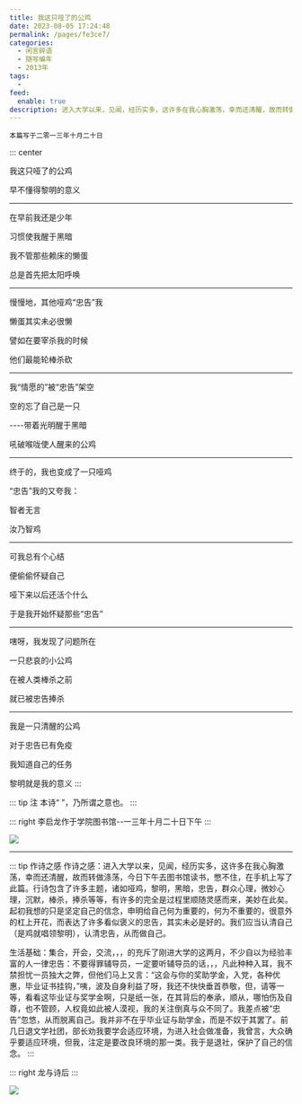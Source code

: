 ```yaml
---
title: 我这只哑了的公鸡
date: 2023-08-05 17:24:48
permalink: /pages/fe3ce7/
categories:
  - 闲言碎语
  - 随写编年
  - 2013年
tags:
  -
feed:
  enable: true
description: 进入大学以来，见闻，经历实多，这许多在我心胸激荡，幸而还清醒，故而转做涤荡，今日下午去图书馆读书，憋不住，在手机上写了此篇。行诗包含了许多主题，诸如哑鸡，黎明，黑暗，忠告，群众心理，微妙心理，沉默，棒杀，捧杀等等，有许多的完全是过程里顺随灵感而来，美妙在此矣。起初我想的只是坚定自己的信念，申明给自己何为重要的，何为不重要的，很意外的杠上开花，而表达了许多看似褒义的忠告，其实未必是好的。我们应当认清自己（是鸡就唱领黎明），认清忠告，从而做自己。
---
```



`本篇写于二零一三年十月二十日`

::: center

我这只哑了的公鸡

早不懂得黎明的意义


---


在早前我还是少年

习惯使我醒于黑暗

我不管那些赖床的懒蛋

总是首先把太阳呼唤

---

慢慢地，其他哑鸡“忠告”我

懒蛋其实未必很懒

譬如在要宰杀我的时候

他们最能轮棒杀砍

---

我“情愿的”被“忠告”架空

空的忘了自己是一只

----带着光明醒于黑暗

吼破喉咙使人醒来的公鸡

---

终于的，我也变成了一只哑鸡

“忠告”我的又夸我：

智者无言

汝乃智鸡

---

可我总有个心结

便偷偷怀疑自己

哑下来以后还活个什么

于是我开始怀疑那些“忠告”

---

嗐呀，我发现了问题所在

一只悲哀的小公鸡

在被人类棒杀之前

就已被忠告捧杀

---

我是一只清醒的公鸡

对于忠告已有免疫

我知道自己的任务

黎明就是我的意义
:::


::: tip 注
本诗“ ”，乃所谓之意也。
:::


::: right
李启龙作于学院图书馆--一三年十月二十日下午
:::


![](https://t.eryajf.net/imgs/2023/08/1691229020651.jpg)

---


::: tip 作诗之感
作诗之感：进入大学以来，见闻，经历实多，这许多在我心胸激荡，幸而还清醒，故而转做涤荡，今日下午去图书馆读书，憋不住，在手机上写了此篇。行诗包含了许多主题，诸如哑鸡，黎明，黑暗，忠告，群众心理，微妙心理，沉默，棒杀，捧杀等等，有许多的完全是过程里顺随灵感而来，美妙在此矣。起初我想的只是坚定自己的信念，申明给自己何为重要的，何为不重要的，很意外的杠上开花，而表达了许多看似褒义的忠告，其实未必是好的。我们应当认清自己（是鸡就唱领黎明），认清忠告，从而做自己。

生活基础：集合，开会，交流，，，的充斥了刚进大学的这两月，不少自以为经验丰富的人一律忠告：不要得罪辅导员，一定要听辅导员的话，，，凡此种种入耳，我不禁担忧一员独大之弊，但他们马上又言：“这会与你的奖助学金，入党，各种优惠，毕业证书挂钩，”咦，波及自身利益了呀，我还不快快垂首恭敬，但，请等一等，看看这毕业证与奖学金啊，只是纸一张，在其背后的奉承，顺从，哪怕伤及自尊，也不管顾，人权竟如此被人漠视，我的关注倒真与众不同了。我差点被“忠告”忽悠，从而脱离自己。我并非不在乎毕业证与助学金，而是不奴于其罢了。前几日退文学社团，部长劝我要学会适应环境，为进入社会做准备，我曾言，大众确乎要适应环境，但我，注定是要改良环境的那一类。我于是退社，保护了自己的信念。
:::


::: right
龙与诗后
:::


![](https://t.eryajf.net/imgs/2023/08/1691229043938.jpg)